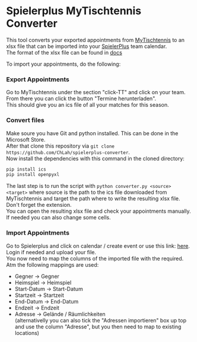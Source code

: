 # Spielerplus MyTischtennis Converter

This tool converts your exported appointments from [MyTischtennis](https://www.mytischtennis.de) to an xlsx file that can be imported into your [SpielerPlus](https://www.spielerplus.de) team calendar.\
The format of the xlsx file can be found in [docs](/docs/sample.xlsx)

To import your appointments, do the following:

### Export Appointments

Go to MyTischtennis under the section "click-TT" and click on your team. From there you can click the button "Termine herunterladen".\
This should give you an ics file of all your matches for this season.

### Convert files

Make soure you have Git and python installed. This can be done in the Microsoft Store.\
After that clone this repository via `git clone https://github.com/ChLah/spielerplus-converter`.\
Now install the dependencies with this command in the cloned directory:
```bash
pip install ics
pip install openpyxl
```
The last step is to run the script with `python converter.py <source> <target>` where source is the path to the ics file downloaded from MyTischtennis and target the path where to write the resulting xlsx file. Don't forget the extension.\
You can open the resulting xlsx file and check your appointments manually. If needed you can also change some cells.

### Import Appointments

Go to Spielerplus and click on calendar / create event or use this link: [here](https://www.spielerplus.de/import/create-game). Login if needed and upload your file.\
You now need to map the columns of the imported file with the required. Atm the following mappings are used:

* Gegner -> Gegner
* Heimspiel -> Heimspiel
* Start-Datum -> Start-Datum
* Startzeit -> Startzeit
* End-Datum -> End-Datum
* Endzeit -> Endzeit
* Adresse -> Gelände / Räumlichkeiten \
(alternativelly you can also tick the "Adressen importieren" box up top and use the column "Adresse", but you then need to map to existing locations)
